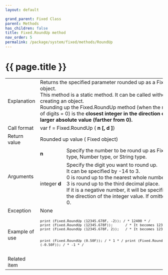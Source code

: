 ```yaml
---
layout: default

grand_parent: Fixed Class
parent: Methods
has_children: false
title: Fixed.RoundUp method
nav_order: 5
permalink: /package/system/fixed/methods/RoundUp
---
```

# {{ page.title }}


<table>
  <tr>
    <td>Explanation</td>
    <td colspan="2">Returns the specified parameter rounded up as a Fixed object.<br>This method is a static method. It can be called without creating an object.<br>Rounding up the Fixed.RoundUp method (when the number of digits = 0) is the <b>closest integer in the direction of the larger absolute value (farther from 0).</b></td>
  </tr>
  <tr>
    <td>Call format</td>
    <td colspan="2">var f = Fixed.RoundUp ( <b>n [, d ]</b>)</td>
  </tr>
  <tr>
    <td>Return value</td>
    <td colspan="2">Rounded up value ( Fixed object)</td>
  </tr>  
  <tr>
    <td rowspan="2">Arguments</td>
    <td><b>n</b></td>
    <td>Specify the number to be round up as Fixed type, Number type, or String type.</td>
  </tr>
  <tr>
    <td>integer <b>d</b></td>
    <td>Specify the digit you want to round up.<br>It can be specified by -14 to 3. <br>0 is round up to the nearest whole number, and 3 is round up to the third decimal place.<br> If it is a negative number, it will be specified in the direction of the integer value. If omitted, it is 0. </td>
  </tr>
  <tr>
    <td>Exception</td>
    <td colspan="2">None</td>
  </tr>
  <tr>
    <td>Example of use</td>
    <td colspan="2"><code><pre>print (Fixed.RoundUp (12345.678F, -2)); / * 12400 * /
print (Fixed.RoundUp (12345.678F));      / * It becomes 12346 * /
print (Fixed.RoundUp (12345.678F, 2));   / * It becomes 12345.68 * /
 
print (Fixed.RoundUp (0.50F));   / * 1 * /
print (Fixed.RoundUp (-0.50F)); / * -1 * /</pre></code></td>
  </tr>
  <tr>
    <td>Related item</td>
    <td colspan="2"></td>
  </tr>
</table>